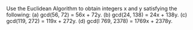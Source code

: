 Use the Euclidean Algorithm to obtain integers x and y satisfying the following:
(a) gcd(56, 72) = 56x + 72y.
(b) gcd(24, 138) = 24x + 138y.
(c) gcd(119, 272) = 119x + 272y.
(d) gcd(l 769, 2378) = 1769x + 2378y.
